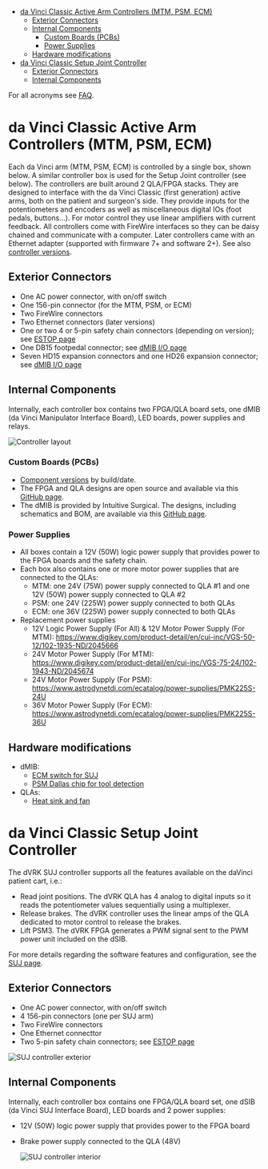 <!--ts-->
   * [da Vinci Classic Active Arm Controllers (MTM, PSM, ECM)](#da-vinci-classic-active-arm-controllers-mtm-psm-ecm)
      * [Exterior Connectors](#exterior-connectors)
      * [Internal Components](#internal-components)
         * [Custom Boards (PCBs)](#custom-boards-pcbs)
         * [Power Supplies](#power-supplies)
      * [Hardware modifications](#hardware-modifications)
   * [da Vinci Classic Setup Joint Controller](#da-vinci-classic-setup-joint-controller)
      * [Exterior Connectors](#exterior-connectors-1)
      * [Internal Components](#internal-components-1)

<!-- Added by: anton, at: 2021-03-01T15:40-05:00 -->

<!--te-->

For all acronyms see [FAQ](/jhu-dvrk/sawIntuitiveResearchKit/wiki/FAQ).

# da Vinci Classic Active Arm Controllers (MTM, PSM, ECM)

Each da Vinci arm (MTM, PSM, ECM) is controlled by a single box, shown below. A similar controller box is used for the Setup Joint controller (see below).  The controllers are built around 2 QLA/FPGA stacks.  They are designed to interface with the da Vinci Classic (first generation) active arms, both on the patient and surgeon's side.  They provide inputs for the potentiometers and encoders as well as miscellaneous digital IOs (foot pedals, buttons...).  For motor control they use linear amplifiers with current feedback.  All controllers come with FireWire interfaces so they can be daisy chained and communicate with a computer.  Later controllers came with an Ethernet adapter (supported with firmware 7+ and software 2+).  See also [controller versions](/jhu-dvrk/sawIntuitiveResearchKit/wiki/Board-Versions). 

## Exterior Connectors

* One AC power connector, with on/off switch
* One 156-pin connector (for the MTM, PSM, or ECM)
* Two FireWire connectors
* Two Ethernet connectors (later versions)
* One or two 4 or 5-pin safety chain connectors (depending on version); see [ESTOP page](/jhu-dvrk/sawIntuitiveResearchKit/wiki/ESTOP)
* One DB15 footpedal connector; see [dMIB I/O page](/jhu-dvrk/sawIntuitiveResearchKit/wiki/dMIB-IOs)
* Seven HD15 expansion connectors and one HD26 expansion connector; see [dMIB I/O page](/jhu-dvrk/sawIntuitiveResearchKit/wiki/dMIB-IOs)

## Internal Components

Internally, each controller box contains two FPGA/QLA board sets, one dMIB (da Vinci Manipulator Interface Board), LED boards, power supplies and relays.

  ![Controller layout](/jhu-dvrk/sawIntuitiveResearchKit/wiki/controller-layout.jpg)

### Custom Boards (PCBs)
* [Component versions](/jhu-dvrk/sawIntuitiveResearchKit/wiki/Board-Versions) by build/date.
* The FPGA and QLA designs are open source and available via this [GitHub page](http://jhu-cisst.github.io/mechatronics/).
* The dMIB is provided by Intuitive Surgical. The designs, including schematics and BOM, are available via this [GitHub page](https://github.com/jhu-dvrk/dvrk-pcb-dMIB).

### Power Supplies
* All boxes contain a 12V (50W) logic power supply that provides power to the FPGA boards and the safety chain.
* Each box also contains one or more motor power supplies that are connected to the QLAs:
  * MTM: one 24V (75W) power supply connected to QLA #1 and one 12V (50W) power supply connected to QLA #2
  * PSM: one 24V (225W) power supply connected to both QLAs
  * ECM: one 36V (225W) power supply connected to both QLAs
* Replacement power supplies
  * 12V Logic Power Supply (For All) & 12V Motor Power Supply (For MTM): https://www.digikey.com/product-detail/en/cui-inc/VGS-50-12/102-1935-ND/2045666
  * 24V Motor Power Supply (For MTM): https://www.digikey.com/product-detail/en/cui-inc/VGS-75-24/102-1943-ND/2045674
  * 24V Motor Power Supply (For PSM): https://www.astrodynetdi.com/ecatalog/power-supplies/PMK225S-24U
  * 36V Motor Power Supply (For ECM): https://www.astrodynetdi.com/ecatalog/power-supplies/PMK225S-36U

## Hardware modifications

* dMIB:
  * [ECM switch for SUJ](/jhu-dvrk/sawIntuitiveResearchKit/wiki/Full-da-Vinci-dMIB-pre-2015)
  * [PSM Dallas chip for tool detection](/jhu-dvrk/sawIntuitiveResearchKit/wiki/Tool-Detection)
* QLAs:
  * [Heat sink and fan](/jhu-dvrk/sawIntuitiveResearchKit/wiki/QLA-Heat-Sink)

# da Vinci Classic Setup Joint Controller

The dVRK SUJ controller supports all the features available on the daVinci patient cart, i.e.:
* Read joint positions. The dVRK QLA has 4 analog to digital inputs so it reads the potentiometer values sequentially using a multiplexer.
* Release brakes.  The dVRK controller uses the linear amps of the QLA dedicated to motor control to release the brakes. 
* Lift PSM3.  The dVRK FPGA generates a PWM signal sent to the PWM power unit included on the dSIB.

For more details regarding the software features and configuration, see the [SUJ page](/jhu-dvrk/sawIntuitiveResearchKit/wiki/SUJ).

## Exterior Connectors

* One AC power connector, with on/off switch
* 4 156-pin connectors (one per SUJ arm)
* Two FireWire connectors
* One Ethernet connecttor
* Two 5-pin safety chain connectors; see [ESTOP page](/jhu-dvrk/sawIntuitiveResearchKit/wiki/ESTOP)

 ![SUJ controller exterior](/jhu-dvrk/sawIntuitiveResearchKit/wiki/assets/suj/suj-controller-exterior.png)

## Internal Components

Internally, each controller box contains one FPGA/QLA board set, one dSIB (da Vinci SUJ Interface Board), LED boards and 2 power supplies:
* 12V (50W) logic power supply that provides power to the FPGA board
* Brake power supply connected to the QLA (48V)

  ![SUJ controller interior](/jhu-dvrk/sawIntuitiveResearchKit/wiki/assets/suj/suj-controller-interior.png)